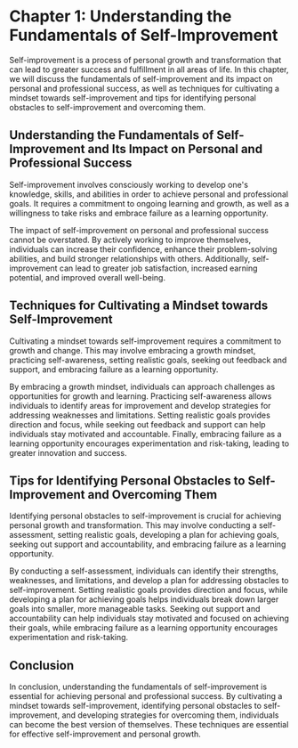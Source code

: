 Chapter 1: Understanding the Fundamentals of Self-Improvement
=============================================================

Self-improvement is a process of personal growth and transformation that can lead to greater success and fulfillment in all areas of life. In this chapter, we will discuss the fundamentals of self-improvement and its impact on personal and professional success, as well as techniques for cultivating a mindset towards self-improvement and tips for identifying personal obstacles to self-improvement and overcoming them.

Understanding the Fundamentals of Self-Improvement and Its Impact on Personal and Professional Success
------------------------------------------------------------------------------------------------------

Self-improvement involves consciously working to develop one's knowledge, skills, and abilities in order to achieve personal and professional goals. It requires a commitment to ongoing learning and growth, as well as a willingness to take risks and embrace failure as a learning opportunity.

The impact of self-improvement on personal and professional success cannot be overstated. By actively working to improve themselves, individuals can increase their confidence, enhance their problem-solving abilities, and build stronger relationships with others. Additionally, self-improvement can lead to greater job satisfaction, increased earning potential, and improved overall well-being.

Techniques for Cultivating a Mindset towards Self-Improvement
-------------------------------------------------------------

Cultivating a mindset towards self-improvement requires a commitment to growth and change. This may involve embracing a growth mindset, practicing self-awareness, setting realistic goals, seeking out feedback and support, and embracing failure as a learning opportunity.

By embracing a growth mindset, individuals can approach challenges as opportunities for growth and learning. Practicing self-awareness allows individuals to identify areas for improvement and develop strategies for addressing weaknesses and limitations. Setting realistic goals provides direction and focus, while seeking out feedback and support can help individuals stay motivated and accountable. Finally, embracing failure as a learning opportunity encourages experimentation and risk-taking, leading to greater innovation and success.

Tips for Identifying Personal Obstacles to Self-Improvement and Overcoming Them
-------------------------------------------------------------------------------

Identifying personal obstacles to self-improvement is crucial for achieving personal growth and transformation. This may involve conducting a self-assessment, setting realistic goals, developing a plan for achieving goals, seeking out support and accountability, and embracing failure as a learning opportunity.

By conducting a self-assessment, individuals can identify their strengths, weaknesses, and limitations, and develop a plan for addressing obstacles to self-improvement. Setting realistic goals provides direction and focus, while developing a plan for achieving goals helps individuals break down larger goals into smaller, more manageable tasks. Seeking out support and accountability can help individuals stay motivated and focused on achieving their goals, while embracing failure as a learning opportunity encourages experimentation and risk-taking.

Conclusion
----------

In conclusion, understanding the fundamentals of self-improvement is essential for achieving personal and professional success. By cultivating a mindset towards self-improvement, identifying personal obstacles to self-improvement, and developing strategies for overcoming them, individuals can become the best version of themselves. These techniques are essential for effective self-improvement and personal growth.
